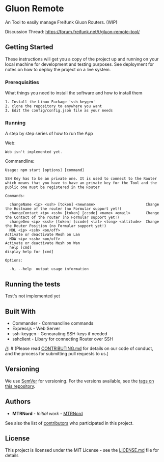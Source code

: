 # Gluon Remote

An Tool to easily manage Freifunk Gluon Routers. (WIP)

Discussion Thread: https://forum.freifunk.net/t/gluon-remote-tool/

## Getting Started

These instructions will get you a copy of the project up and running on your local machine for development and testing purposes. See deployment for notes on how to deploy the project on a live system.

### Prerequisities

What things you need to install the software and how to install them

```
1. Install the Linux Package 'ssh-keygen'
2. clone the repository to anywhere you want
3. Edit the config/config.json file as your needs
```

### Running

A step by step series of how to run the App

Web:

```
Web isn't implemented yet.
```

Commandline:

```
Usage: npm start [options] [command]

SSH Key has to be an private one. It is used to connect to the Router which means that you have to have an private key for the Tool and the public one must be registered in the Router

Commands:

  changeName <ip> <ssh> [token] <newname>                       Change the Hostname of the router (no Formular support yet!)
  changeContact <ip> <ssh> [token] [ccode] <name> <email>       Change the Contact of the router (no Formular support yet!)
  changeGeo <ip> <ssh> [token] [ccode] <lat> <long> <altitude>  Change the Router Position (no Formular support yet!)
  MOL <ip> <ssh> <on/off>                                       Activate or deactivate Mesh on Lan
  MOW <ip> <ssh> <on/off>                                       Activate or deactivate Mesh on Wan
  help [cmd]                                                    display help for [cmd]

Options:

  -h, --help  output usage information

```

## Running the tests

Test's not implemented yet

## Built With

* Commander - Commandline commands
* Expressjs - Web Server
* ssh-keygen - Genearating SSH-keys if needed
* sshclient - Libary for connecting Router over SSH

[//]: # (## Contributing)

[//]: # (Please read [CONTRIBUTING.md](CONTRIBUTING.md) for details on our code of conduct, and the process for submitting pull requests to us.)

## Versioning

We use [SemVer](http://semver.org/) for versioning. For the versions available, see the [tags on this repository](https://github.com/your/project/tags).

## Authors

* **MTRNord** - *Initial work* - [MTRNord](https://github.com/MTRNord)

See also the list of [contributors](https://github.com/MTRNord/gluon_web_remote_node/contributors) who participated in this project.

## License

This project is licensed under the MIT License - see the [LICENSE.md](LICENSE.md) file for details
